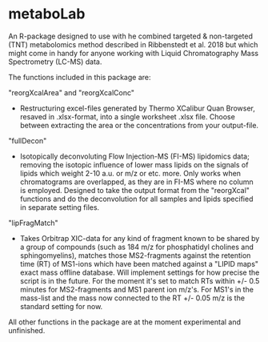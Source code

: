 # metaboLab
An R-package designed to use with he combined targeted &amp; non-targeted (TNT) metabolomics method described in Ribbenstedt et al. 2018
but which might come in handy for anyone working with Liquid Chromatography Mass Spectrometry (LC-MS) data.

The functions included in this package are:

"reorgXcalArea" and "reorgXcalConc"
- Restructuring excel-files generated by Thermo XCalibur Quan Browser, resaved in .xlsx-format, into a single worksheet .xlsx file.
  Choose between extracting the area or the concentrations from your output-file.

"fullDecon"
- Isotopically deconvoluting Flow Injection-MS (FI-MS) lipidomics data; removing the isotopic influence of lower mass lipids on the signals
  of lipids which weight 2-10 a.u. or m/z or etc. more. Only works when chromatograms are overlapped, as they are in FI-MS where no
  column is employed. Designed to take the output format from the "reorgXcal" functions and do the deconvolution for all samples and
  lipids specified in separate setting files.
  
"lipFragMatch"
- Takes Orbitrap XIC-data for any kind of fragment known to be shared by a group of compounds (such as 184 m/z for phosphatidyl
  cholines and sphingomyelins), matches those MS2-fragments against the retention time (RT) of MS1-ions which have been matched against
  a "LIPID maps" exact mass offline database. Will implement settings for how precise the script is in the future. For the moment it's
  set to match RTs within +/- 0.5 minutes for MS2-fragments and MS1 parent ion m/z's. For MS1's in the mass-list and the
  mass now connected to the RT +/- 0.05 m/z is the standard setting for now.
  
 All other functions in the package are at the moment experimental and unfinished.
